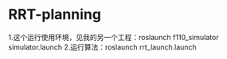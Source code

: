 # RRT-planning

1.这个运行使用环境，见我的另一个工程：roslaunch f110_simulator simulator.launch
2.运行算法：roslaunch rrt_launch.launch 
